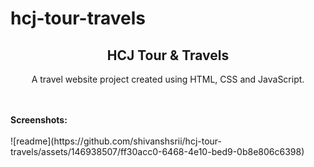 # hcj-tour-travels
<h2 align="center">HCJ Tour & Travels</h2>
<div align="center">
<p>A travel website project created using HTML, CSS and JavaScript.</p>
</div> <br/><br/>
<b>Screenshots:</b> <br/><br/>
![readme](https://github.com/shivanshsrii/hcj-tour-travels/assets/146938507/ff30acc0-6468-4e10-bed9-0b8e806c6398)
